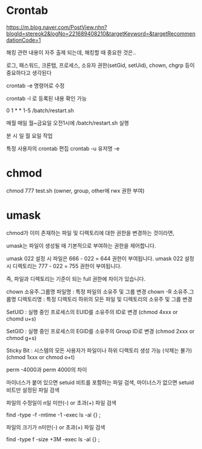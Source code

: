 # Crontab

https://m.blog.naver.com/PostView.nhn?blogId=stereok2&logNo=221689408210&targetKeyword=&targetRecommendationCode=1

해킹 관련 내용이 자주 출제 되는데, 해킹할 때 중요한 것은..

로그, 패스워드, 크론탭, 프로세스, 소유자 권한(setGid, setUid), chown, chgrp 등이 중요하다고 생각된다

crontab -e 명령어로 수정

crontab -l 로 등록된 내용 확인 가능

0 1 * * 1-5 /batch/restart.sh

매월 매일 월~금요일 오전1시에 /batch/restart.sh 실행

분 시 일 월 요일 작업

특정 사용자의 crontab 편집 crontab -u 유저명 -e

# chmod

chmod 777 test.sh (owner, group, other에 rwx 권한 부여)

# umask

chmod가 이미 존재하는 파일 및 디렉토리에 대한 권한을 변경하는 것이라면,

umask는 파일이 생성될 때 기본적으로 부여하는 권한을 제어합니다.

umask 022 설정 시 파일은 666 - 022 = 644 권한이 부여됩니다.
umask 022 설정 시 디렉토리는 777 - 022 = 755 권한이 부여됩니다.

즉, 파일과 디렉토리는 기준이 되는 full 권한에 차이가 있습니다.

chown 소유주.그룹명 파일명 : 특정 파일의 소유주 및 그룹 변경
chown -R 소유주.그룹명 디렉토리명 : 특정 디렉토리 하위의 모든 파일 및 디렉토리의 소유주 및 그룹 변경

SetUID : 실행 중인 프로세스의 EUID를 소유주의 ID로 변경 (chmod 4xxx or chomd u+s)

SetGID : 실행 중인 프로세스의 EGID를 소유주의 Group ID로 변경 (chmod 2xxx or chmod g+s)

Sticky Bit : 시스템의 모든 사용자가 파일이나 하위 디렉토리 생성 가능 (삭제는 불가) (chmod 1xxx or chmod o+t)

perm -4000과 perm 4000의 차이

마이너스가 붙어 있으면 setuid 비트를 포함하는 파일 검색, 마이너스가 없으면 setuid 비트만 설정된 파일 검색

파일의 수정일이 n일 미만(-) or 초과(+) 파일 검색

find -type -f -mtime -1 -exec ls -al {} \;

파일의 크기가 n미만(-) or 초과(+) 파일 검색

find -type f -size +3M -exec ls -al {} \;